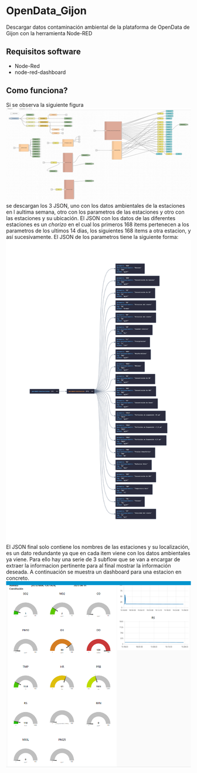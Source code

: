 # OpenData_Gijon
Descargar datos contaminación ambiental de la plataforma de OpenData de Gijon con la herramienta Node-RED
## Requisitos software
* Node-Red
* node-red-dashboard
## Como funciona?
Si se observa la siguiente figura
![](https://github.com/Sergiolapria/OpenData_Gijon/blob/593bcc381ec9ddb46034959a2116b8b178c0cc6e/Node-RED.png)
se descargan los 3 JSON, uno con los datos ambientales de la estaciones en l aultima semana, otro con los parametros de las estaciones y otro con las estaciones y su ubicación.
El JSON con los datos de las diferentes estaciones es un *chorizo* en el cual los primeros 168 items pertenecen a los parametros de los ultimos 14 dias, los siguientes 168 items a otra estacion, y así sucesivamente.
El JSON de los parametros tiene la siguiente forma:
![](https://github.com/Sergiolapria/OpenData_Gijon/blob/2161cc95d695cd2812190800b3d9b1f4951b1cac/PARAMETROS.png)
El JSON final solo contiene los nombres de las estaciones y su localización, es un dato redundante ya que en cada item viene con los datos ambientales ya viene.
Para ello hay una serie de 3 subflow que se van a encargar de extraer la informacion pertinente para al final mostrar la información deseada.
A continuación se muestra un dashboard para una estacion en concreto.
![](https://github.com/Sergiolapria/OpenData_Gijon/blob/6395223cf041231af05639a47469cf91040d2a6d/Node-RED%20Dashboard.png)

